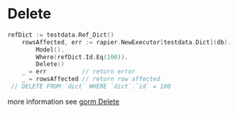 # Delete

```go
refDict := testdata.Ref_Dict()
    rowsAffected, err := rapier.NewExecutor[testdata.Dict](db).
        Model().
        Where(refDict.Id.Eq(100)).
        Delete()
    _ = err          // return error
    _ = rowsAffected // return row affected
 // DELETE FROM `dict` WHERE `dict`.`id` = 100
```

more information see [gorm Delete](https://gorm.io/docs/delete.html)
